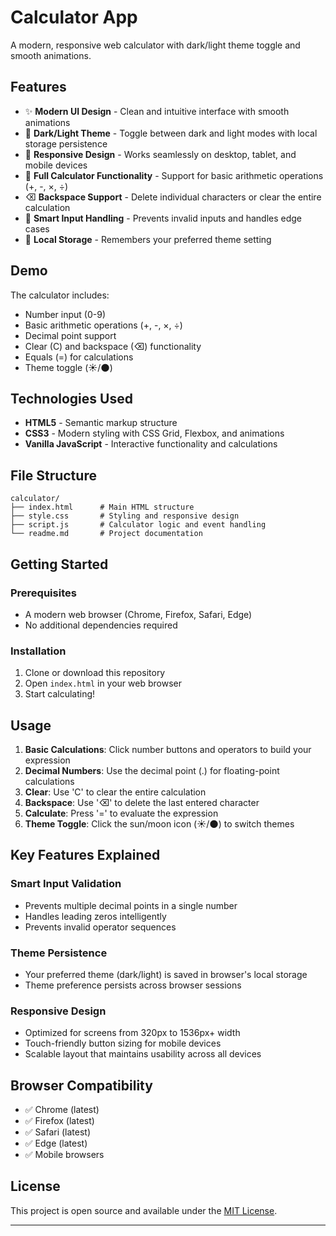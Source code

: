 # Calculator App

A modern, responsive web calculator with dark/light theme toggle and smooth animations.

## Features

- ✨ **Modern UI Design** - Clean and intuitive interface with smooth animations
- 🌙 **Dark/Light Theme** - Toggle between dark and light modes with local storage persistence
- 📱 **Responsive Design** - Works seamlessly on desktop, tablet, and mobile devices
- 🔢 **Full Calculator Functionality** - Support for basic arithmetic operations (+, -, ×, ÷)
- ⌫ **Backspace Support** - Delete individual characters or clear the entire calculation
- 🎯 **Smart Input Handling** - Prevents invalid inputs and handles edge cases
- 💾 **Local Storage** - Remembers your preferred theme setting

## Demo

The calculator includes:
- Number input (0-9)
- Basic arithmetic operations (+, -, ×, ÷)
- Decimal point support
- Clear (C) and backspace (⌫) functionality
- Equals (=) for calculations
- Theme toggle (☀️/🌑)

## Technologies Used

- **HTML5** - Semantic markup structure
- **CSS3** - Modern styling with CSS Grid, Flexbox, and animations
- **Vanilla JavaScript** - Interactive functionality and calculations

## File Structure

```
calculator/
├── index.html      # Main HTML structure
├── style.css       # Styling and responsive design
├── script.js       # Calculator logic and event handling
└── readme.md       # Project documentation
```

## Getting Started

### Prerequisites

- A modern web browser (Chrome, Firefox, Safari, Edge)
- No additional dependencies required

### Installation

1. Clone or download this repository
2. Open `index.html` in your web browser
3. Start calculating!

## Usage

1. **Basic Calculations**: Click number buttons and operators to build your expression
2. **Decimal Numbers**: Use the decimal point (.) for floating-point calculations
3. **Clear**: Use 'C' to clear the entire calculation
4. **Backspace**: Use '⌫' to delete the last entered character
5. **Calculate**: Press '=' to evaluate the expression
6. **Theme Toggle**: Click the sun/moon icon (☀️/🌑) to switch themes

## Key Features Explained

### Smart Input Validation
- Prevents multiple decimal points in a single number
- Handles leading zeros intelligently
- Prevents invalid operator sequences

### Theme Persistence
- Your preferred theme (dark/light) is saved in browser's local storage
- Theme preference persists across browser sessions

### Responsive Design
- Optimized for screens from 320px to 1536px+ width
- Touch-friendly button sizing for mobile devices
- Scalable layout that maintains usability across all devices

## Browser Compatibility

- ✅ Chrome (latest)
- ✅ Firefox (latest)
- ✅ Safari (latest)
- ✅ Edge (latest)
- ✅ Mobile browsers

## License

This project is open source and available under the [MIT License](LICENSE).

---
